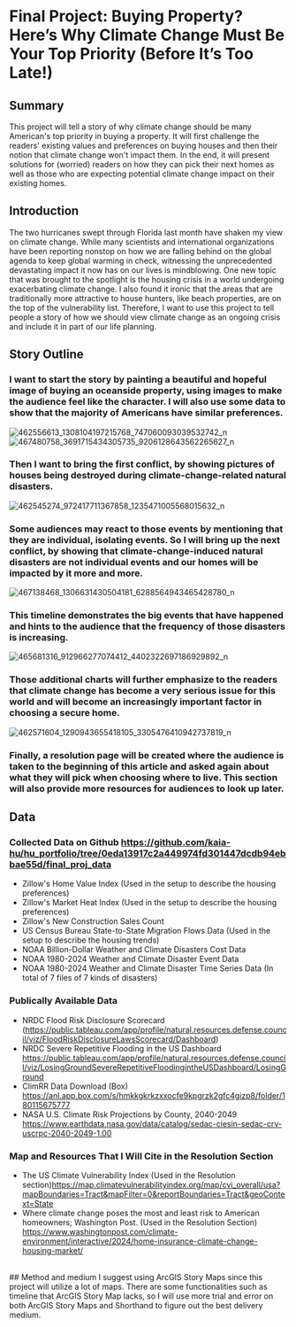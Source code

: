 # Final Project: Buying Property? Here’s Why Climate Change Must Be Your Top Priority (Before It’s Too Late!)
## Summary
This project will tell a story of why climate change should be many American's top priority in buying a property. It will first challenge the readers' existing values and preferences on buying houses and then their notion that climate change won't impact them. In the end, it will present solutions for (worried) readers on how they can pick their next homes as well as those who are expecting potential climate change impact on their existing homes. 
## Introduction
The two hurricanes swept through Florida last month have shaken my view on climate change. While many scientists and international organizations have been reporting nonstop on how we are falling behind on the global agenda to keep global warming in check, witnessing the unprecedented devastating impact it now has on our lives is mindblowing. One new topic that was brought to the spotlight is the housing crisis in a world undergoing exacerbating climate change. I also found it ironic that the areas that are traditionally more attractive to house hunters, like beach properties, are on the top of the vulnerability list. Therefore, I want to use this project to tell people a story of how we should view climate change as an ongoing crisis and include it in part of our life planning. <br>
## Story Outline
### I want to start the story by painting a beautiful and hopeful image of buying an oceanside property, using images to make the audience feel like the character. I will also use some data to show that the majority of Americans have similar preferences. 
![462556613_1308104197215768_747060093039532742_n](https://github.com/user-attachments/assets/c7da1bb2-8a0e-4897-9191-0af50a0e3498)
![467480758_3691715434305735_9206128643562265627_n](https://github.com/user-attachments/assets/21271382-3e48-4517-bdbd-f92b1077ea9b)
### Then I want to bring the first conflict, by showing pictures of houses being destroyed during climate-change-related natural disasters. 
![462545274_972417711367858_1235471005568015632_n](https://github.com/user-attachments/assets/f3c97c13-8f7e-4f19-89be-5c55952fe52d)
### Some audiences may react to those events by mentioning that they are individual, isolating events. So I will bring up the next conflict, by showing that climate-change-induced natural disasters are not individual events and our homes will be impacted by it more and more. 
![467138468_1306631430504181_6288564943465428780_n](https://github.com/user-attachments/assets/47c77dda-9114-4fbf-8c5b-55e4a4ebc979)
### This timeline demonstrates the big events that have happened and hints to the audience that the frequency of those disasters is increasing. 
![465681316_912966277074412_4402322697186929892_n](https://github.com/user-attachments/assets/891bd5e3-0f54-4839-97e4-4aea3582b537)
### Those additional charts will further emphasize to the readers that climate change has become a very serious issue for this world and will become an increasingly important factor in choosing a secure home. 
![462571604_1290943655418105_3305476410942737819_n](https://github.com/user-attachments/assets/91fe6932-f44e-41fb-9a8c-80a0ab417e98)
### Finally, a resolution page will be created where the audience is taken to the beginning of this article and asked again about what they will pick when choosing where to live. This section will also provide more resources for audiences to look up later. 
## Data
### Collected Data on Github https://github.com/kaia-hu/hu_portfolio/tree/0eda13917c2a449974fd301447dcdb94ebbae55d/final_proj_data
- Zillow's Home Value Index (Used in the setup to describe the housing preferences)
- Zillow's Market Heat Index (Used in the setup to describe the housing preferences)
- Zillow's New Construction Sales Count
- US Census Bureau State-to-State Migration Flows Data (Used in the setup to describe the housing trends)
- NOAA Billion-Dollar Weather and Climate Disasters Cost Data
- NOAA 1980-2024 Weather and Climate Disaster Event Data
- NOAA 1980-2024 Weather and Climate Disaster Time Series Data (In total of 7 files of 7 kinds of disasters)
### Publically Available Data
- NRDC Flood Risk Disclosure Scorecard (https://public.tableau.com/app/profile/natural.resources.defense.council/viz/FloodRiskDisclosureLawsScorecard/Dashboard)
- NRDC Severe Repetitive Flooding in the US Dashboard https://public.tableau.com/app/profile/natural.resources.defense.council/viz/LosingGroundSevereRepetitiveFloodingintheUSDashboard/LosingGround
- ClimRR Data Download (Box) https://anl.app.box.com/s/hmkkgkrkzxxocfe9kpgrzk2gfc4gizp8/folder/180115675777
- NASA U.S. Climate Risk Projections by County, 2040-2049 https://www.earthdata.nasa.gov/data/catalog/sedac-ciesin-sedac-crv-uscrpc-2040-2049-1.00
### Map and Resources That I Will Cite in the Resolution Section
- The US Climate Vulnerability Index (Used in the Resolution section)https://map.climatevulnerabilityindex.org/map/cvi_overall/usa?mapBoundaries=Tract&mapFilter=0&reportBoundaries=Tract&geoContext=State
- Where climate change poses the most and least risk to American homeowners; Washington Post. (Used in the Resolution Section) https://www.washingtonpost.com/climate-environment/interactive/2024/home-insurance-climate-change-housing-market/
<br>
## Method and medium
I suggest using ArcGIS Story Maps since this project will utilize a lot of maps. There are some functionalities such as timeline that ArcGIS Story Map lacks, so I will use more trial and error on both ArcGIS Story Maps and Shorthand to figure out the best delivery medium. 
